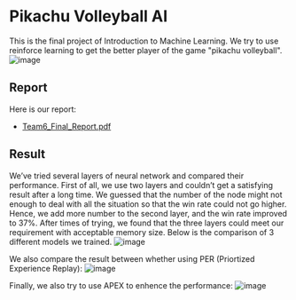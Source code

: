 # Pikachu Volleyball AI
This is the final project of Introduction to Machine Learning. We try to use reinforce learning to get the better player of the game "pikachu volleyball".
![image](https://github.com/torrid-fish/Pikachu_Volleyball_AI/assets/92087101/92517d2b-f18b-4faa-b28f-5883f41a69f9)

## Report
Here is our report:
- [Team6_Final_Report.pdf](https://github.com/torrid-fish/Pikachu_Volleyball_AI/files/13771154/Team6_Final_Report.pdf)

## Result
We’ve tried several layers of neural network and compared their performance. 
First of all, we use two layers and couldn’t get a satisfying result after a long time. We guessed that the number of the node might not enough to deal with all the situation so that the win rate could not go higher. 
Hence, we add more number to the second layer, and the win rate improved to 37%. After times of trying, we found that the three layers could meet our requirement with acceptable memory size. 
Below is the comparison of 3 different models we trained.
![image](https://github.com/torrid-fish/Pikachu_Volleyball_AI/assets/92087101/5c42fb96-27c0-4093-9013-499a3d49b3fb)

We also compare the result between whether using PER (Priortized Experience Replay):
![image](https://github.com/torrid-fish/Pikachu_Volleyball_AI/assets/92087101/1d05f1cb-bfa1-440f-bed8-ae3b7e7e397c)

Finally, we also try to use APEX to enhence the performance:
![image](https://github.com/torrid-fish/Pikachu_Volleyball_AI/assets/92087101/a6fdebb4-b55a-4ffb-8ddc-eb86972c526e)


